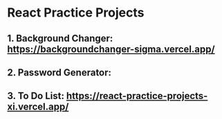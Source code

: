 # React Practice Projects
 
## 1. Background Changer: https://backgroundchanger-sigma.vercel.app/
## 2. Password Generator: 
## 3. To Do List: https://react-practice-projects-xi.vercel.app/

